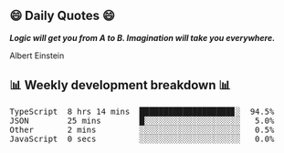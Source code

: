 ## 😄 Daily Quotes 😄

_**Logic will get you from A to B. Imagination will take you everywhere.**_

Albert Einstein



## 📊 Weekly development breakdown 📊

<pre>TypeScript  8 hrs 14 mins  ███████████████████▊░  94.5%
JSON        25 mins        █░░░░░░░░░░░░░░░░░░░░   5.0%
Other       2 mins         ░░░░░░░░░░░░░░░░░░░░░   0.5%
JavaScript  0 secs         ░░░░░░░░░░░░░░░░░░░░░   0.0%</pre>